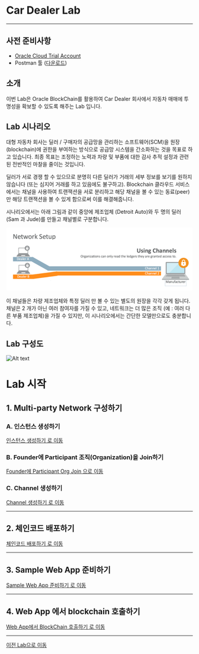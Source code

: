 # Car Dealer Lab #
-----
## 사전 준비사항 ##
+ [Oracle Cloud Trial Account](http://www.oracloud.kr/post/oracle_cloud_trial/)
+ Postman 툴 ([다운로드](https://www.getpostman.com/apps))

## 소개 ##
이번 Lab은 Oracle BlockChain를 활용하여 Car Dealer 회사에서 자동차 매매에 투명성을 확보할 수 있도록 해주는 Lab 입니다.

## Lab 시나리오
대형 자동차 회사는 딜러 / 구매자의 공급망을 관리하는 소프트웨어(SCM)을 원장 (blockchain)에 권한을 부여하는 방식으로 공급망 시스템을 간소화하는 것을 목표로 하고 있습니다. 최종 목표는 조정하는 노력과 차량 및 부품에 대한 감사 추적 설정과 관련된 전반적인 마찰을 줄이는 것입니다.

딜러가 서로 경쟁 할 수 있으므로 분명히 다른 딜러가 거래의 세부 정보를 보기를 원하지 않습니다 (또는 심지어 거래를 하고 있음에도 불구하고). Blockchain 클라우드 서비스에서는 채널을 사용하여 트랜잭션을 서로 분리하고 해당 채널을 볼 수 있는 동료(peer)만 해당 트랜잭션을 볼 수 있게 함으로써 이를 해결해줍니다.

시나리오에서는 아래 그림과 같이 중앙에 제조업체 (Detroit Auto)와 두 명의 딜러 (Sam 과 Jude)를 만들고 채널별로 구분합니다.

![](images/scenario.png)

이 채널들은 차량 제조업체와 특정 딜러 만 볼 수 있는 별도의 원장을 각각 갖게 됩니다. 채널은 2 개가 아닌 여러 참여자를 가질 수 있고, 네트워크는 더 많은 조직 (예 : 여러 다른 부품 제조업체)을 가질 수 있지만, 이 시나리오에서는 간단한 모델만으로도 충분합니다.

## Lab 구성도

![Alt text](https://monosnap.com/image/BBXC4fq5g4HDyZG3SXeveoT905IHy8.png)

# Lab 시작

## 1. Multi-party Network 구성하기
### A. 인스턴스 생성하기
[인스턴스 생성하기 로 이동](createinstance.md)

### B. Founder에 Participant 조직(Organization)을 Join하기
[Founder에 Participant Org Join 으로 이동](joinorg.md)

### C. Channel 생성하기
[Channel 생성하기 로 이동](createchannel.md)

---

## 2. 체인코드 배포하기
[체인코드 배포하기 로 이동](chaincode_deploy.md)

---

## 3. Sample Web App 준비하기
[Sample Web App 준비하기 로 이동](create_sampleapp.md)

---

## 4. Web App 에서 blockchain 호출하기
[Web App에서 BlockChain 호출하기 로 이동](invoke_blockchain.md)

-----

[이전 Lab으로 이동](../README.md)
